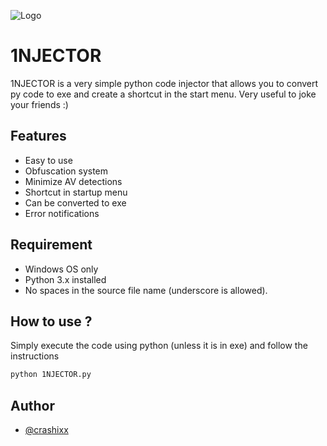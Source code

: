 
![Logo](https://imgur.com/a/sGm85De)


# 1NJECTOR

1NJECTOR is a very simple python code injector that allows you to convert py code to exe and create a shortcut in the start menu. Very useful to joke your friends :)


## Features

- Easy to use
- Obfuscation system
- Minimize AV detections
- Shortcut in startup menu
- Can be converted to exe
- Error notifications

## Requirement

- Windows OS only
- Python 3.x installed
- No spaces in the source file name (underscore is allowed).



## How to use ?

Simply execute the code using python (unless it is in exe) and follow the instructions

```bash
python 1NJECTOR.py
```
    
## Author

- [@crashixx](https://github.com/crashixx)

